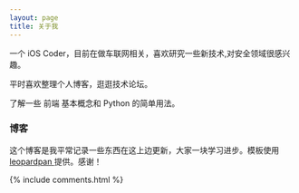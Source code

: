 ```yaml
---
layout: page
title: 关于我 
---
```


一个 iOS Coder，目前在做车联网相关，喜欢研究一些新技术,对安全领域很感兴趣。
<p>
平时喜欢整理个人博客，逛逛技术论坛。
<p>
了解一些 前端 基本概念和 Python 的简单用法。

<p>

<h3> 博客 </h3>  

<p>

这个博客是我平常记录一些东西在这上边更新，大家一块学习进步。模板使用<a href="https://github.com/leopardpan"> leopardpan </a>提供。感谢！

{% include comments.html %}

